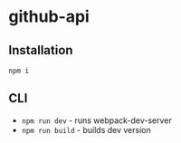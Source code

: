 # github-api

## Installation
`npm i`

## CLI

- `npm run dev` - runs webpack-dev-server
- `npm run build` - builds dev version
